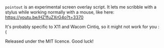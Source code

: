 `pointout` is an experimental screen overlay script.
It lets me scribble with a stylus while working normally with a mouse,
like here: https://youtu.be/HZ1fuZXrG4o?t=3370

It's probably specific to X11 and Wacom Cintiq, so it might not work for you :(

Released under the MIT licence. Good luck!
